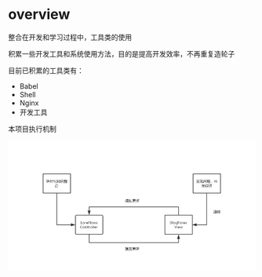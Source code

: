 # overview

整合在开发和学习过程中，工具类的使用

积累一些开发工具和系统使用方法，目的是提高开发效率，不再重复造轮子

目前已积累的工具类有：

- Babel
- Shell
- Nginx
- 开发工具

本项目执行机制

![workFlows](../flows.png)